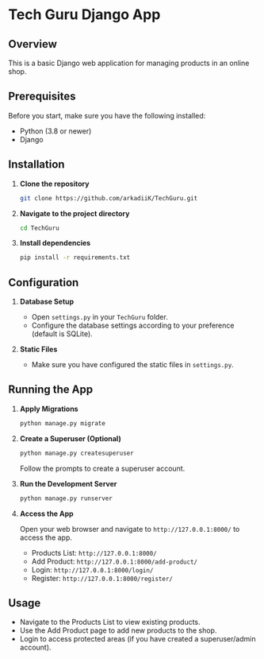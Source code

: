 # Tech Guru Django App

## Overview

This is a basic Django web application for managing products in an online shop.

## Prerequisites

Before you start, make sure you have the following installed:

- Python (3.8 or newer)
- Django

## Installation

1. **Clone the repository**

    ```bash
    git clone https://github.com/arkadiiK/TechGuru.git
    ```

2. **Navigate to the project directory**

    ```bash
    cd TechGuru
    ```

3. **Install dependencies**

    ```bash
    pip install -r requirements.txt
    ```

## Configuration

1. **Database Setup**

    - Open `settings.py` in your `TechGuru` folder.
    - Configure the database settings according to your preference (default is SQLite).

2. **Static Files**

    - Make sure you have configured the static files in `settings.py`.

## Running the App

1. **Apply Migrations**

    ```bash
    python manage.py migrate
    ```

2. **Create a Superuser (Optional)**

    ```bash
    python manage.py createsuperuser
    ```

    Follow the prompts to create a superuser account.

3. **Run the Development Server**

    ```bash
    python manage.py runserver
    ```

4. **Access the App**

    Open your web browser and navigate to `http://127.0.0.1:8000/` to access the app.

    - Products List: `http://127.0.0.1:8000/`
    - Add Product: `http://127.0.0.1:8000/add-product/`
    - Login: `http://127.0.0.1:8000/login/`
    - Register: `http://127.0.0.1:8000/register/`

## Usage

- Navigate to the Products List to view existing products.
- Use the Add Product page to add new products to the shop.
- Login to access protected areas (if you have created a superuser/admin account).
